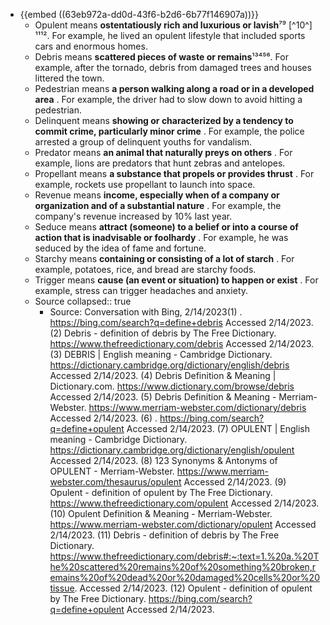 - {{embed ((63eb972a-dd0d-43f6-b2d6-6b77f146907a))}}
	- Opulent means **ostentatiously rich and luxurious or lavish**⁷⁹ [^10^] ¹¹¹². For example, he lived an opulent lifestyle that included sports cars and enormous homes.
	- Debris means **scattered pieces of waste or remains**¹³⁴⁵⁶. For example, after the tornado, debris from damaged trees and houses littered the town.
	- Pedestrian means **a person walking along a road or in a developed area**    . For example, the driver had to slow down to avoid hitting a pedestrian.
	- Delinquent means **showing or characterized by a tendency to commit crime, particularly minor crime**    . For example, the police arrested a group of delinquent youths for vandalism.
	- Predator means **an animal that naturally preys on others**    . For example, lions are predators that hunt zebras and antelopes.
	- Propellant means **a substance that propels or provides thrust**    . For example, rockets use propellant to launch into space.
	- Revenue means **income, especially when of a company or organization and of a substantial nature**    . For example, the company's revenue increased by 10% last year.
	- Seduce means **attract (someone) to a belief or into a course of action that is inadvisable or foolhardy**    . For example, he was seduced by the idea of fame and fortune.
	- Starchy means **containing or consisting of a lot of starch**    . For example, potatoes, rice, and bread are starchy foods.
	- Trigger means **cause (an event or situation) to happen or exist**    . For example, stress can trigger headaches and anxiety.
	- Source
	  collapsed:: true
		- Source: Conversation with Bing, 2/14/2023(1) . https://bing.com/search?q=define+debris Accessed 2/14/2023.
		  (2) Debris - definition of debris by The Free Dictionary. https://www.thefreedictionary.com/debris Accessed 2/14/2023.
		  (3) DEBRIS | English meaning - Cambridge Dictionary. https://dictionary.cambridge.org/dictionary/english/debris Accessed 2/14/2023.
		  (4) Debris Definition & Meaning | Dictionary.com. https://www.dictionary.com/browse/debris Accessed 2/14/2023.
		  (5) Debris Definition & Meaning - Merriam-Webster. https://www.merriam-webster.com/dictionary/debris Accessed 2/14/2023.
		  (6) . https://bing.com/search?q=define+opulent Accessed 2/14/2023.
		  (7) OPULENT | English meaning - Cambridge Dictionary. https://dictionary.cambridge.org/dictionary/english/opulent Accessed 2/14/2023.
		  (8) 123 Synonyms & Antonyms of OPULENT - Merriam-Webster. https://www.merriam-webster.com/thesaurus/opulent Accessed 2/14/2023.
		  (9) Opulent - definition of opulent by The Free Dictionary. https://www.thefreedictionary.com/opulent Accessed 2/14/2023.
		  (10) Opulent Definition & Meaning - Merriam-Webster. https://www.merriam-webster.com/dictionary/opulent Accessed 2/14/2023.
		  (11) Debris - definition of debris by The Free Dictionary. https://www.thefreedictionary.com/debris#:~:text=1.%20a.%20The%20scattered%20remains%20of%20something%20broken,remains%20of%20dead%20or%20damaged%20cells%20or%20tissue. Accessed 2/14/2023.
		  (12) Opulent - definition of opulent by The Free Dictionary. https://bing.com/search?q=define+opulent Accessed 2/14/2023.